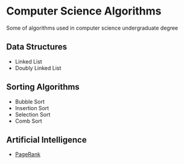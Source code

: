 # Computer Science Algorithms
Some of algorithms used in computer science undergraduate degree

## Data Structures
  * Linked List
  * Doubly Linked List

## Sorting Algorithms
  * Bubble Sort
  * Insertion Sort
  * Selection Sort
  * Comb Sort

## Artificial Intelligence
  * [PageRank](https://github.com/Augusto-Fadanelli/Computer_Science_Algorithms/tree/main/Artificial_Iintelligence/PageRank/C)
